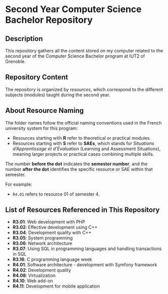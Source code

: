 # Second Year Computer Science Bachelor Repository

## Description

This repository gathers all the content stored on my computer related to the second year of the Computer Science Bachelor program at IUT2 of Grenoble.

## Repository Content

The repository is organized by *resources*, which correspond to the different subjects (modules) taught during the second year.

## About Resource Naming

The folder names follow the official naming conventions used in the French university system for this program:

- Resources starting with **R** refer to theoretical or practical modules.
- Resources starting with **S** refer to **SAEs**, which stands for *Situations d’Apprentissage et d’Évaluation* (Learning and Assessment Situations), meaning larger projects or practical cases combining multiple skills.

The number **before the dot** indicates the **semester number**, and the number **after the dot** identifies the specific resource or SAE within that semester.

For example:

- `R4.01` refers to resource 01 of semester 4.

## List of Resources Referenced in This Repository

- **R3.01**: Web development with PHP 
- **R3.02**: Effective development using C++
- **R3.04**: Development quality with C++  
- **R3.05**: System programming
- **R3.06**: Network architecture 
- **R3.07**: Using SQL in programming languages and handling transactions in SQL
- **R3.16**: C programming language week
- **R4.01**: Software architecture - development with Symfony framework 
- **R4.02**: Development quality  
- **R4.08**: Virtualization
- **R4.10**: Web add-on
- **R4.11**: Development for mobile application